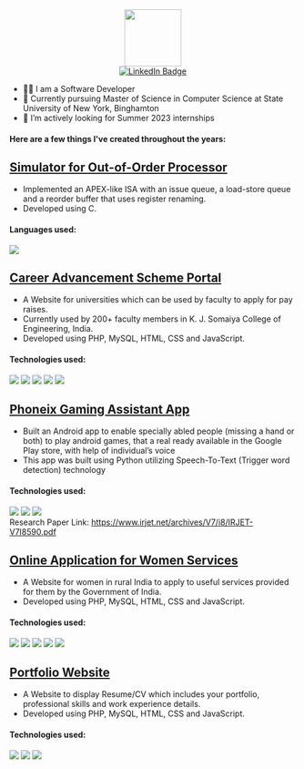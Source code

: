 <!--
### Hi there 👋-->

<div id="header" align="center">
  <img src="https://media0.giphy.com/media/dWxO36Jzd6bTSt5dIY/giphy.gif?cid=ecf05e47fcz7aiqumrm1wzzegqrxv456d8w1atpug2nvsupj&rid=giphy.gif&ct=s" width="100"/>
</div>
<div id="badges" align="center">
  <a href="https://www.linkedin.com/in/ropelife">
    <img src="https://img.shields.io/badge/LinkedIn-blue?style=for-the-badge&logo=linkedin&logoColor=white" alt="LinkedIn Badge"/>
  </a>
</div>
<!-- <hr> -->

- :woman_technologist: I am a Software Developer
- 🔭 Currently pursuing Master of Science in Computer Science at State University of New York, Binghamton
- 👯 I’m actively looking for Summer 2023 internships

#### Here are a few things I've created throughout the years:

## [Simulator for Out-of-Order Processor](https://github.com/ropelife/Simulator-for-Out-of-Order-Processor)
 - Implemented an APEX-like ISA with an issue queue, a load-store queue and a reorder buffer that uses register renaming.<br>
 - Developed using C.
 #### Languages used:
<img src="https://img.shields.io/badge/-C%20-blue"> </a> 


## [Career Advancement Scheme Portal](https://github.com/ropelife/CAS)
 - A Website for universities which can be used by faculty to apply for pay raises.<br>
 - Currently used by 200+ faculty members in K. J. Somaiya College of Engineering, India.<br>
 - Developed using PHP, MySQL, HTML, CSS and JavaScript.
 #### Technologies used: 
<img src="https://camo.githubusercontent.com/a982563f3e1db1c86420f93ecb9f12132f505140cf9124a78450ecf2ef5b549a/68747470733a2f2f696d672e736869656c64732e696f2f62616467652f2d4d7953514c2d3434373941313f6c6f676f3d6d7973716c266c6f676f436f6c6f723d7768697465267374796c653d706c6173746963"> <img src="https://camo.githubusercontent.com/61b05268913ae8a6233d7e9cc311f84285efe21e456655c842d634b1be661ef3/68747470733a2f2f696d672e736869656c64732e696f2f62616467652f2d48544d4c2d4533344632363f6c6f676f3d68746d6c35266c6f676f436f6c6f723d7768697465267374796c653d706c6173746963"> <img src="https://camo.githubusercontent.com/d79fac22e939cada7d85d3ad7d554b0ff08474f6c0bfaa8c15af80dfa75bea14/68747470733a2f2f696d672e736869656c64732e696f2f62616467652f2d4353532d3135373242363f6c6f676f3d63737333266c6f676f436f6c6f723d7768697465267374796c653d706c6173746963"> <img src="https://camo.githubusercontent.com/29abb097e19600eb8aaecaa1c62b6465f0851d2404b8e8fd85c82aca2fad00ba/68747470733a2f2f696d672e736869656c64732e696f2f62616467652f2d7068702d3733373741443f6c6f676f3d706870266c6f676f436f6c6f723d7768697465267374796c653d706c6173746963"> <img src = "https://camo.githubusercontent.com/9ef8233839e74d735d908967872d061543b466d03da8577fe25eaf9965df31a9/68747470733a2f2f696d672e736869656c64732e696f2f62616467652f2d4a6176615363726970742d4637444631453f6c6f676f3d6a617661736372697074266c6f676f436f6c6f723d7768697465267374796c653d706c6173746963">

## [Phoneix Gaming Assistant App](https://github.com/ropelife/Phoenix-Gaming-Assistant-App.git)
 - Built an Android app to enable specially abled people (missing a hand or both) to play android games, that a real ready available in the Google Play
store, with help of individual’s voice
 - This app was built using Python utilizing Speech-To-Text (Trigger word detection) technology
 #### Technologies used:
<img src="https://img.shields.io/badge/-Python%20-yellow"> </a> 
<img src="https://img.shields.io/badge/-Android%20-green"> </a> 
<img src="https://img.shields.io/badge/-Speech--to--text%20-blue"> </a><br>
Research Paper Link: https://www.irjet.net/archives/V7/i8/IRJET-V7I8590.pdf
 
 ## [Online Application for Women Services](https://github.com/ropelife/Online-Application-for-Women-Services)
 - A Website for women in rural India to apply to useful services provided for them by the Government of India.<br>
 - Developed using PHP, MySQL, HTML, CSS and JavaScript.
 #### Technologies used: 
 <img src="https://camo.githubusercontent.com/a982563f3e1db1c86420f93ecb9f12132f505140cf9124a78450ecf2ef5b549a/68747470733a2f2f696d672e736869656c64732e696f2f62616467652f2d4d7953514c2d3434373941313f6c6f676f3d6d7973716c266c6f676f436f6c6f723d7768697465267374796c653d706c6173746963"> <img src="https://camo.githubusercontent.com/61b05268913ae8a6233d7e9cc311f84285efe21e456655c842d634b1be661ef3/68747470733a2f2f696d672e736869656c64732e696f2f62616467652f2d48544d4c2d4533344632363f6c6f676f3d68746d6c35266c6f676f436f6c6f723d7768697465267374796c653d706c6173746963"> <img src="https://camo.githubusercontent.com/d79fac22e939cada7d85d3ad7d554b0ff08474f6c0bfaa8c15af80dfa75bea14/68747470733a2f2f696d672e736869656c64732e696f2f62616467652f2d4353532d3135373242363f6c6f676f3d63737333266c6f676f436f6c6f723d7768697465267374796c653d706c6173746963"> <img src="https://camo.githubusercontent.com/29abb097e19600eb8aaecaa1c62b6465f0851d2404b8e8fd85c82aca2fad00ba/68747470733a2f2f696d672e736869656c64732e696f2f62616467652f2d7068702d3733373741443f6c6f676f3d706870266c6f676f436f6c6f723d7768697465267374796c653d706c6173746963"> <img src = "https://camo.githubusercontent.com/9ef8233839e74d735d908967872d061543b466d03da8577fe25eaf9965df31a9/68747470733a2f2f696d672e736869656c64732e696f2f62616467652f2d4a6176615363726970742d4637444631453f6c6f676f3d6a617661736372697074266c6f676f436f6c6f723d7768697465267374796c653d706c6173746963">
 
 
 ## [Portfolio Website](https://github.com/ropelife/Portfolio-Website)
 - A Website to display Resume/CV which includes your portfolio, professional skills and work experience details.<br>
 - Developed using PHP, MySQL, HTML, CSS and JavaScript.
 #### Technologies used:  
 <img src="https://camo.githubusercontent.com/61b05268913ae8a6233d7e9cc311f84285efe21e456655c842d634b1be661ef3/68747470733a2f2f696d672e736869656c64732e696f2f62616467652f2d48544d4c2d4533344632363f6c6f676f3d68746d6c35266c6f676f436f6c6f723d7768697465267374796c653d706c6173746963"> <img src="https://camo.githubusercontent.com/d79fac22e939cada7d85d3ad7d554b0ff08474f6c0bfaa8c15af80dfa75bea14/68747470733a2f2f696d672e736869656c64732e696f2f62616467652f2d4353532d3135373242363f6c6f676f3d63737333266c6f676f436f6c6f723d7768697465267374796c653d706c6173746963"> <img src = "https://camo.githubusercontent.com/9ef8233839e74d735d908967872d061543b466d03da8577fe25eaf9965df31a9/68747470733a2f2f696d672e736869656c64732e696f2f62616467652f2d4a6176615363726970742d4637444631453f6c6f676f3d6a617661736372697074266c6f676f436f6c6f723d7768697465267374796c653d706c6173746963">








